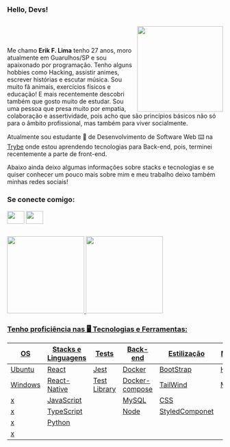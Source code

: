 
### Hello, Devs!

##
<div>
  <img id="imgEu" align="right" width="200px" src="https://i.ibb.co/wg3cB79/1637217851330-1-removebg-preview.png">

  </br>
  </br>

  <section>
  <p>Me chamo <b>Erik F. Lima</b> tenho 27 anos, moro atualmente em Guarulhos/SP e sou apaixonado por programação. Tenho alguns hobbies como Hacking, assistir     animes, escrever histórias e escutar música. Sou muito fã animais, exercícios físicos e educação! E mais recentemente descobri também que gosto muito de estudar.
 Sou uma pessoa que presa muito por empatia, colaboração e assertividade, pois acho que são princípios básicos não só para o âmbito profissional, mas também para viver socialmente. </p>
    
  <p>Atualmente sou estudante 📖 de Desenvolvimento de Software Web ⌨️ na <a href="https://www.betrybe.com/">Trybe</a> onde estou aprendendo tecnologias para Back-end, pois, terminei recentemente a parte de front-end. </p>
  Abaixo ainda deixo algumas informações sobre stacks e tecnologias e se quiser conhecer um pouco mais sobre mim e meu trabalho deixo também minhas redes sociais!
  </section>
  <h3 align="left">Se conecte comigo:</h3>
  <p align="left">
  <a href="https://www.linkedin.com/in/erikferreiralima/" target="blank"><img align="center" src="https://cdn.jsdelivr.net/npm/simple-icons@3.0.1/icons/linkedin.svg" alt="" height="30" width="40" /></a>
  <a href="https://www.instagram.com/oi.erik.lima/" target="blank"><img align="center" src="https://cdn.jsdelivr.net/npm/simple-icons@3.0.1/icons/instagram.svg" alt="" height="30" width="40" /></a>
</p>
</div>

##

<div>
  
  <a href="https://github.com/Erik-EFL"/>
  <img height="180em" src="https://github-readme-stats.vercel.app/api?username=Erik-EFL&show_icons=true&theme=material-palenight"/>      
  <img height="180em" src="https://github-readme-stats.vercel.app/api/top-langs/?username=Erik-EFL&&layout=compact&langs_count=7&theme=material-palenight"/>

</div>

### Tenho proficiência  nas 🖥️ Tecnologias e Ferramentas:

**OS**  | **Stacks e Linguagens** | **Tests**    | **Back-end**        | **Estilização** | **Marcação**
------- | ----------------------- | ------------ | ------------------- | --------------- | ---------------
Ubuntu  | React                   | Jest         | Docker              | BootStrap       | HTML
Windows | React-Native            | Test Library | Docker-compose      | TailWind        | Markdown
x       | JavaScript              |              | MySQL               | CSS             |
x       | TypeScript              |              | Node                | StyledComponet  | 
x       | Python              
x       |               
       

<div style="display: inline-block"><br/>
  
##
<div>

</div>
<br/>
<br/>


